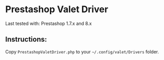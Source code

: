 # Prestashop Valet Driver

Last tested with:
Prestashop 1.7.x and 8.x

## Instructions:
Copy `PrestashopValetDriver.php` to your `~/.config/valet/Drivers` folder.
